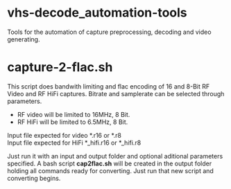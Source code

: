 # vhs-decode_automation-tools
Tools for the automation of capture preprocessing, decoding and video generating.

# capture-2-flac.sh
This script does bandwith limiting and flac encoding of 16 and 8-Bit RF Video and RF HiFi captures. Bitrate and samplerate can be selected through parameters.
* RF video will be limited to 16MHz, 8 Bit.
* RF HiFi will be limited to 6.5MHz, 8 Bit.

Input file expected for video *.r16 or *.r8 \
Input file expected for HiFi *_hifi.r16 or *_hifi.r8

Just run it with an input and output folder and optional aditional parameters specified. A bash script **cap2flac.sh** will be created in the output folder holding all commands ready for converting. Just run that new script and converting begins.
